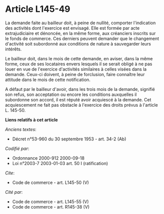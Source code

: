 # Article L145-49

La demande faite au bailleur doit, à peine de nullité, comporter l'indication des activités dont l'exercice est envisagé.
Elle est formée par acte extrajudiciaire et dénoncée, en la même forme, aux créanciers inscrits sur le fonds de commerce. Ces
derniers peuvent demander que le changement d'activité soit subordonné aux conditions de nature à sauvegarder leurs
intérêts. 

Le bailleur doit, dans le mois de cette demande, en aviser, dans la même forme, ceux de ses locataires envers lesquels il se
serait obligé à ne pas louer en vue de l'exercice d'activités similaires à celles visées dans la demande. Ceux-ci doivent, à
peine de forclusion, faire connaître leur attitude dans le mois de cette notification. 

A défaut par le bailleur d'avoir, dans les trois mois de la demande, signifié son refus, son acceptation ou encore les
conditions auxquelles il subordonne son accord, il est réputé avoir acquiescé à la demande. Cet acquiescement ne fait pas
obstacle à l'exercice des droits prévus à l'article L. 145-50.

**Liens relatifs à cet article**

_Anciens textes_:

  - Décret n°53-960 du 30 septembre 1953 - art. 34-2 (Ab)

_Codifié par_:

  - Ordonnance 2000-912 2000-09-18
  - Loi n°2003-7 2003-01-03 art. 50 I (ratification)

_Cite_:

  - Code de commerce - art. L145-50 (V)

_Cité par_:

  - Code de commerce - art. L145-55 (V)
  - Code de commerce - art. R145-38 (V)
